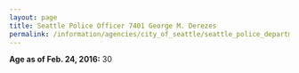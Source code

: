 ```yaml
---
layout: page
title: Seattle Police Officer 7401 George M. Derezes
permalink: /information/agencies/city_of_seattle/seattle_police_department/copbook/7401/
---
```


**Age as of Feb. 24, 2016:** 30
